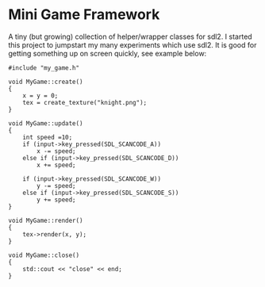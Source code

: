 # Mini Game Framework

A tiny (but growing) collection of helper/wrapper classes for sdl2. I started this project to jumpstart my many experiments which use sdl2. It is good for getting something up on screen quickly, see example below:

```
#include "my_game.h"

void MyGame::create()
{
    x = y = 0;
    tex = create_texture("knight.png");
}

void MyGame::update()
{
    int speed =10;
    if (input->key_pressed(SDL_SCANCODE_A))
        x -= speed;
    else if (input->key_pressed(SDL_SCANCODE_D))
        x += speed;

    if (input->key_pressed(SDL_SCANCODE_W))
        y -= speed;
    else if (input->key_pressed(SDL_SCANCODE_S))
        y += speed;
}

void MyGame::render()
{
    tex->render(x, y);
}

void MyGame::close()
{
    std::cout << "close" << end;
}
```


